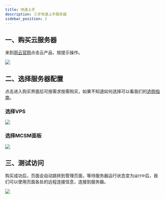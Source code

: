 ```yaml
---
title: 快速上手
description: 三步快速上手服务器
sidebar_position: 2
---
```


## 一、购买云服务器

 来到[雨云官网](https://app.rainyun.com/apps)点击云产品，按提示操作。

![](https://cn-sy1.rains3.com/rainyun-assets/pic/2023/12/20231219154825_57ee1160d5d4da81afd2ee61ab1ae718.png)
## 二、选择服务器配置

点击进入购买界面后可按需求按需购买，如果不知道如何选择可以看我们的[选购指南](/docs/rcs/buy)。

### 选择VPS

![](https://cn-sy1.rains3.com/rainyun-assets/pic/2023/12/20231219155502_2a0083613b3dbb803f36484b5d176747.png)

### 选择MCSM面板

![](https://cn-sy1.rains3.com/rainyun-assets/pic/2023/12/20231219160313_dfaf0c1fc7f7c9eae0bc92408c9c8ad0.png)

## 三、测试访问

购买成功后，页面会自动跳转到管理页面，等待服务器运行状态变为`运行中`后，我们可以使用页面各处的远程连接信息，连接到服务器。

![](https://cn-sy1.rains3.com/rainyun-assets/Pic/2023/12/img_1702016773_4ea0ec3a30e90fa7677c9ce983e77e35)

                